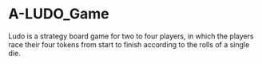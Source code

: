 # A-LUDO_Game
Ludo is a strategy board game for two to four players, in which the players race their four tokens from start to finish according to the rolls of a single die. 
